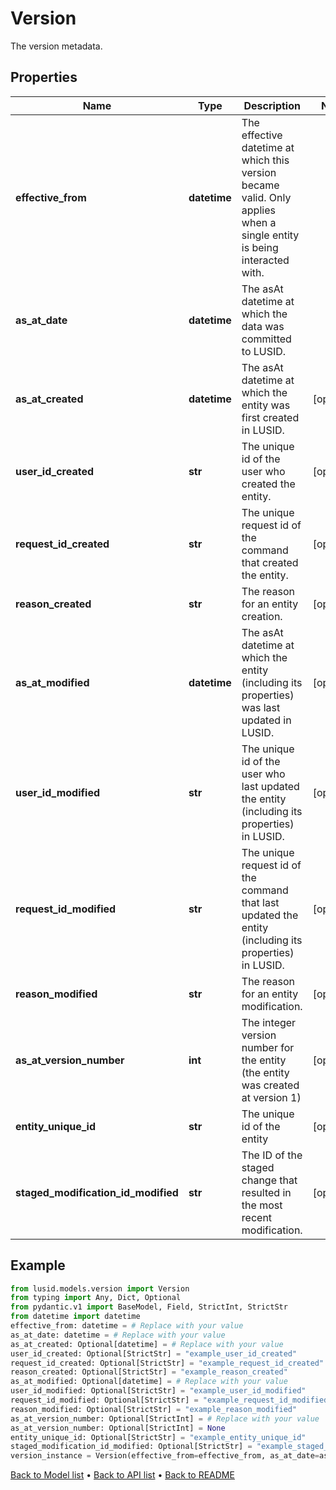 # Version

The version metadata.
## Properties
Name | Type | Description | Notes
------------ | ------------- | ------------- | -------------
**effective_from** | **datetime** | The effective datetime at which this version became valid. Only applies when a single entity is being interacted with. | 
**as_at_date** | **datetime** | The asAt datetime at which the data was committed to LUSID. | 
**as_at_created** | **datetime** | The asAt datetime at which the entity was first created in LUSID. | [optional] 
**user_id_created** | **str** | The unique id of the user who created the entity. | [optional] 
**request_id_created** | **str** | The unique request id of the command that created the entity. | [optional] 
**reason_created** | **str** | The reason for an entity creation. | [optional] 
**as_at_modified** | **datetime** | The asAt datetime at which the entity (including its properties) was last updated in LUSID. | [optional] 
**user_id_modified** | **str** | The unique id of the user who last updated the entity (including its properties) in LUSID. | [optional] 
**request_id_modified** | **str** | The unique request id of the command that last updated the entity (including its properties) in LUSID. | [optional] 
**reason_modified** | **str** | The reason for an entity modification. | [optional] 
**as_at_version_number** | **int** | The integer version number for the entity (the entity was created at version 1) | [optional] 
**entity_unique_id** | **str** | The unique id of the entity | [optional] 
**staged_modification_id_modified** | **str** | The ID of the staged change that resulted in the most recent modification. | [optional] 
## Example

```python
from lusid.models.version import Version
from typing import Any, Dict, Optional
from pydantic.v1 import BaseModel, Field, StrictInt, StrictStr
from datetime import datetime
effective_from: datetime = # Replace with your value
as_at_date: datetime = # Replace with your value
as_at_created: Optional[datetime] = # Replace with your value
user_id_created: Optional[StrictStr] = "example_user_id_created"
request_id_created: Optional[StrictStr] = "example_request_id_created"
reason_created: Optional[StrictStr] = "example_reason_created"
as_at_modified: Optional[datetime] = # Replace with your value
user_id_modified: Optional[StrictStr] = "example_user_id_modified"
request_id_modified: Optional[StrictStr] = "example_request_id_modified"
reason_modified: Optional[StrictStr] = "example_reason_modified"
as_at_version_number: Optional[StrictInt] = # Replace with your value
as_at_version_number: Optional[StrictInt] = None
entity_unique_id: Optional[StrictStr] = "example_entity_unique_id"
staged_modification_id_modified: Optional[StrictStr] = "example_staged_modification_id_modified"
version_instance = Version(effective_from=effective_from, as_at_date=as_at_date, as_at_created=as_at_created, user_id_created=user_id_created, request_id_created=request_id_created, reason_created=reason_created, as_at_modified=as_at_modified, user_id_modified=user_id_modified, request_id_modified=request_id_modified, reason_modified=reason_modified, as_at_version_number=as_at_version_number, entity_unique_id=entity_unique_id, staged_modification_id_modified=staged_modification_id_modified)

```

[Back to Model list](../README.md#documentation-for-models) &#8226; [Back to API list](../README.md#documentation-for-api-endpoints) &#8226; [Back to README](../README.md)

